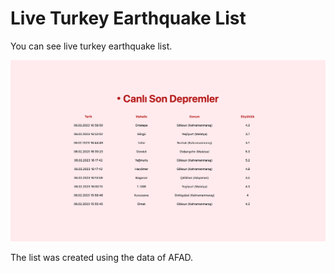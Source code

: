 # Live Turkey Earthquake List

You can see live turkey earthquake list.

![Image of web](image-of-web.png)

The list was created using the data of AFAD.
